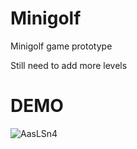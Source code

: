 # Minigolf
 Minigolf game prototype
 
 Still need to add more levels

# DEMO
![AasLSn4](https://user-images.githubusercontent.com/47303604/61751872-bf144180-ad77-11e9-8d1d-9e6e9909c899.gif)
